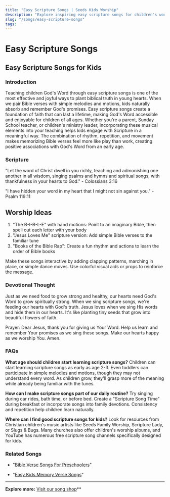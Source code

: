 ```yaml
---
title: "Easy Scripture Songs | Seeds Kids Worship"
description: "Explore inspiring easy scripture songs for children's worship and faith development. Biblical music resources for families and ministry."
slug: "/songs/easy-scripture-songs"
tags:
---
```


# Easy Scripture Songs

## Easy Scripture Songs for Kids

### Introduction
Teaching children God's Word through easy scripture songs is one of the most effective and joyful ways to plant biblical truth in young hearts. When we pair Bible verses with simple melodies and motions, kids naturally absorb and remember God's promises. Easy scripture songs create a foundation of faith that can last a lifetime, making God's Word accessible and enjoyable for children of all ages. Whether you're a parent, Sunday School teacher, or children's ministry leader, incorporating these musical elements into your teaching helps kids engage with Scripture in a meaningful way. The combination of rhythm, repetition, and movement makes memorizing Bible verses feel more like play than work, creating positive associations with God's Word from an early age.

### Scripture
"Let the word of Christ dwell in you richly, teaching and admonishing one another in all wisdom, singing psalms and hymns and spiritual songs, with thankfulness in your hearts to God." - Colossians 3:16

"I have hidden your word in my heart that I might not sin against you." - Psalm 119:11

## Worship Ideas
1. "The B-I-B-L-E" with hand motions: Point to an imaginary Bible, then spell out each letter with your body
2. "Jesus Loves Me" scripture version: Add simple Bible verses to the familiar tune
3. "Books of the Bible Rap": Create a fun rhythm and actions to learn the order of Bible books

Make these songs interactive by adding clapping patterns, marching in place, or simple dance moves. Use colorful visual aids or props to reinforce the message.

### Devotional Thought
Just as we need food to grow strong and healthy, our hearts need God's Word to grow spiritually strong. When we sing scripture songs, we're feeding our hearts with God's truth. Jesus loves when we sing His words and hide them in our hearts. It's like planting tiny seeds that grow into beautiful flowers of faith.

Prayer: Dear Jesus, thank you for giving us Your Word. Help us learn and remember Your promises as we sing these songs. Make our hearts happy as we worship You. Amen.

### FAQs
**What age should children start learning scripture songs?**
Children can start learning scripture songs as early as age 2-3. Even toddlers can participate in simple melodies and motions, though they may not understand every word. As children grow, they'll grasp more of the meaning while already being familiar with the tunes.

**How can I make scripture songs part of our daily routine?**
Try singing during car rides, bath time, or before bed. Create a "Scripture Song Time" during breakfast or incorporate songs into family devotions. Consistency and repetition help children learn naturally.

**Where can I find good scripture songs for kids?**
Look for resources from Christian children's music artists like Seeds Family Worship, Scripture Lady, or Slugs & Bugs. Many churches also offer children's worship albums, and YouTube has numerous free scripture song channels specifically designed for kids.

### Related Songs

- "[Bible Verse Songs For Preschoolers](/songs/bible-verse-songs-for-preschoolers/)"

- "[Easy Kids Memory Verse Songs](/songs/easy-kids-memory-verse-songs/)"

---

**Explore more:** [Visit our song shop](https://seedskidsworship.com/shop)**

<!-- Schema Markup -->
<script type="application/ld+json">
{
  "@context": "https://schema.org",
  "@type": "MusicRecording",
  "name": "Easy Scripture Songs",
  "byArtist": {
    "@type": "MusicGroup",
    "name": "Seeds Kids Worship"
  },
  "isFamilyFriendly": true,
  "url": "https://seedskidsworship.com/songs/easy-scripture-songs/"
}
</script>